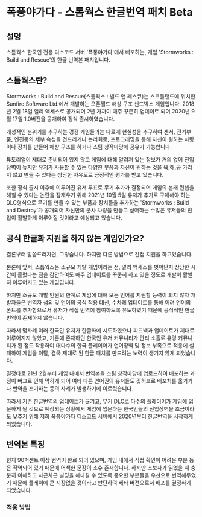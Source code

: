 # 폭풍야가다 - 스톰웍스 한글번역 패치 Beta
## 설명
스톰웍스 한국인 전용 디스코드 서버 '폭풍야가다'에서 배포하는, 게임 'Stormworks : Build and Rescue'의 한글 번역본 패치입니다.

## 스톰웍스란?
Stormworks : Build and Rescue(스톰웍스 : 빌드 앤 레스큐)는 스코틀랜드에 위치한 Sunfire Software Ltd.에서 개발하는 오픈월드 해상 구조 샌드박스 게임입니다. 2018년 2월 18일 얼리 액세스로 공개되어 2년 가까이 매주 꾸준히 업데이트 되어 2020년 9월 17일 1.0버전을 공개하여 정식 출시하였습니다. 

개성적인 분위기를 추구하는 경쟁 게임들과는 다르게 현실성을 추구하여 센서, 전기부품, 엔진등의 세부 속성을 건드리거나 논리회로, 프로그래밍을 통해 자신이 원하는 차량이나 장치를 만들어 해상 구조를 하거나 스팀 창작마당에 공유가 가능합니다. 

튜토리얼이 제대로 준비되어 있지 않고 게임에 대해 알려져 있는 정보가 거의 없어 진입장벽이 높지만 유저가 사용할 수 있는 다양한 부품과 자신이 원하는 것을 육,해,공 가리지 않고 만들 수 있다는 상당한 자유도로 긍정적인 평가를 받고 있습니다.

또한 정식 출시 이후에 이루어진 유저 투표로 무기 추가가 결정되어 게임의 본래 컨셉을 해칠 수 있다는 논란을 잠재우기 위해 2021년 10월 5일 유저가 추가로 구매해야 하는 DLC형식으로 무기를 만들 수 있는 부품과 장치들을 추가하는 'Stormworks : Build and Destroy'가 공개되어 자신만의 군사 차량을 만들고 싶어하는 수많은 유저들의 진입이 활발하게 이루어질 것이라고 예상되고 있습니다.

## 공식 한글화 지원을 하지 않는 게임인가요?
결론부터 말씀드리자면, 그렇습니다. 하지만 다른 방법으로 간접 지원을 하고있습니다.

본론에 앞서, 스톰웍스는 소규모 개발 게임이라는 점, 얼리 액세스를 벗어난지 상당한 시간이 흘렀다는 점을 감안하여도 매주 업데이트를 꾸준히 하고 있을 정도로 개발이 활발히 이루어지고 있는 게임입니다.

하지만 소규모 개발 인원의 한계로 게임에 대해 모든 언어를 지원할 능력이 되지 않자 개발자들은 번역자 섭외 및 언어의 공식 적용 대신, 수차례 업데이트를 통해 어려 언어의 폰트를 추가함으로서 유저가 직접 번역에 참여하도록 유도하였기 때문에 공식적인 한글 번역이 존재하지 않습니다.

따라서 몇차례 여러 한국인 유저가 한글화에 시도하였으나 피드백과 업데이트가 제대로 이루어지지 않았고, 기존에 존재하던 한국인 유저 커뮤니티가 관리 소홀로 유령 커뮤니티가 된 점도 작용하여 대다수의 한국 플레이어가 언어장벽 및 정보 부족으로 적응에 실패하여 게임을 이탈, 결국 제대로 된 한글 패치를 만드려는 노력이 생기지 않게 되었습니다.

결정타로 21년 2월부터 게임 내에서 번역본을 스팀 창작마당에 업로드하여 배포하는 과정이 버그로 인해 막히게 되어 여타 다른 언어권의 유저들도 깃허브로 배포처를 옮기거나 번역을 포기하는 등의 사례가 발생하기에 이르렀습니다.

따라서 기존 한글번역의 업데이트가 끊기고, 무기 DLC로 다수의 플레이어가 게임에 입문하게 될 것으로 예상되는 상황에서 게임에 입문하는 한국인들의 진입장벽을 조금이라도 낮추기 위해 저희 폭풍야가다 디스코드 서버에서 2020년부터 한글번역을 시작하게 되었습니다.

## 번역본 특징
현재 90퍼센트 이상 번역이 완료 되어 있으며, 게임 내에서 직접 확인이 어려운 부분 등은 직역되어 있기 때문에 어색한 문장이 소수 존재합니다. 하지만 초보자가 읽었을 때 충분히 이해하고 차근차근 빌딩을 해나갈 수 있도록 중요한 부분들을 우선으로 번역해두었기 때문에 플레이에 큰 지장없을 것이라고 판단하여 베타 버전으로서 배포를 결정하게 되었습니다.

### 적용 방법
